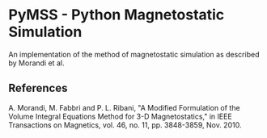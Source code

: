 # PyMSS - Python Magnetostatic Simulation

An implementation of the method of magnetostatic simulation as described by Morandi et al.

## References

A. Morandi, M. Fabbri and P. L. Ribani, "A Modified Formulation of the Volume Integral Equations Method for 3-D Magnetostatics," in IEEE Transactions on Magnetics, vol. 46, no. 11, pp. 3848-3859, Nov. 2010.
